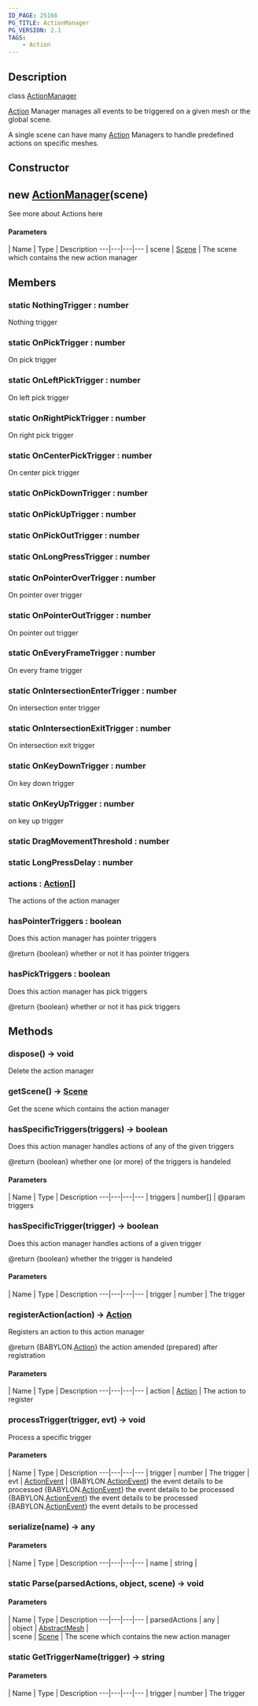 ```yaml
---
ID_PAGE: 25166
PG_TITLE: ActionManager
PG_VERSION: 2.1
TAGS:
    - Action
---
```

## Description

class [ActionManager](/classes/2.4/ActionManager)

[Action](/classes/2.4/Action) Manager manages all events to be triggered on a given mesh or the global scene.

A single scene can have many [Action](/classes/2.4/Action) Managers to handle predefined actions on specific meshes.

## Constructor

## new [ActionManager](/classes/2.4/ActionManager)(scene)

See more about Actions here

#### Parameters
 | Name | Type | Description
---|---|---|---
 | scene | [Scene](/classes/2.4/Scene) |    The scene which contains the new action manager

## Members

### static NothingTrigger : number

Nothing trigger

### static OnPickTrigger : number

On pick trigger

### static OnLeftPickTrigger : number

On left pick trigger

### static OnRightPickTrigger : number

On right pick trigger

### static OnCenterPickTrigger : number

On center pick trigger

### static OnPickDownTrigger : number



### static OnPickUpTrigger : number



### static OnPickOutTrigger : number



### static OnLongPressTrigger : number



### static OnPointerOverTrigger : number

On pointer over trigger

### static OnPointerOutTrigger : number

On pointer out trigger

### static OnEveryFrameTrigger : number

On every frame trigger

### static OnIntersectionEnterTrigger : number

On intersection enter trigger

### static OnIntersectionExitTrigger : number

On intersection exit trigger

### static OnKeyDownTrigger : number

On key down trigger

### static OnKeyUpTrigger : number

on key up trigger

### static DragMovementThreshold : number



### static LongPressDelay : number



### actions : [Action](/classes/2.4/Action)[]

The actions of the action manager

### hasPointerTriggers : boolean

Does this action manager has pointer triggers

@return {boolean} whether or not it has pointer triggers

### hasPickTriggers : boolean

Does this action manager has pick triggers

@return {boolean} whether or not it has pick triggers

## Methods

### dispose() &rarr; void

Delete the action manager
### getScene() &rarr; [Scene](/classes/2.4/Scene)

Get the scene which contains the action manager
### hasSpecificTriggers(triggers) &rarr; boolean

Does this action manager handles actions of any of the given triggers

@return {boolean} whether one (or more) of the triggers is handeled

#### Parameters
 | Name | Type | Description
---|---|---|---
 | triggers | number[] |    @param triggers

### hasSpecificTrigger(trigger) &rarr; boolean

Does this action manager handles actions of a given trigger

@return {boolean} whether the trigger is handeled

#### Parameters
 | Name | Type | Description
---|---|---|---
 | trigger | number |    The trigger

### registerAction(action) &rarr; [Action](/classes/2.4/Action)

Registers an action to this action manager

@return {BABYLON.[Action](/classes/2.4/Action)} the action amended (prepared) after registration

#### Parameters
 | Name | Type | Description
---|---|---|---
 | action | [Action](/classes/2.4/Action) |    The action to register

### processTrigger(trigger, evt) &rarr; void

Process a specific trigger

#### Parameters
 | Name | Type | Description
---|---|---|---
 | trigger | number |    The trigger
 | evt | [ActionEvent](/classes/2.4/ActionEvent) |  {BABYLON.[ActionEvent](/classes/2.4/ActionEvent)} the event details to be processed  {BABYLON.[ActionEvent](/classes/2.4/ActionEvent)} the event details to be processed  {BABYLON.[ActionEvent](/classes/2.4/ActionEvent)} the event details to be processed {BABYLON.[ActionEvent](/classes/2.4/ActionEvent)} the event details to be processed
### serialize(name) &rarr; any



#### Parameters
 | Name | Type | Description
---|---|---|---
 | name | string | 

### static Parse(parsedActions, object, scene) &rarr; void



#### Parameters
 | Name | Type | Description
---|---|---|---
 | parsedActions | any |  
 | object | [AbstractMesh](/classes/2.4/AbstractMesh) |  
 | scene | [Scene](/classes/2.4/Scene) |    The scene which contains the new action manager
### static GetTriggerName(trigger) &rarr; string



#### Parameters
 | Name | Type | Description
---|---|---|---
 | trigger | number |    The trigger


